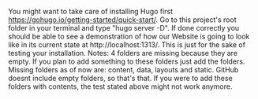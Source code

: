 You might want to take care of installing Hugo first https://gohugo.io/getting-started/quick-start/.
Go to this project's root folder in your terminal and type "hugo server -D".
If done correctly you should be able to see a demonstration of how our Website is
going to look like in its current state at http://localhost:1313/.
This is just for the sake of testing your installation.
Notes:
4 folders are missing because they are empty. 
If you plan to add something to these folders just add the folders.
Missing folders as of now are: content, data, layouts and static.
GitHub doesnt include empty folders, so that's that.
If you were to add these folders with contents, the test stated 
above might not work anymore.
